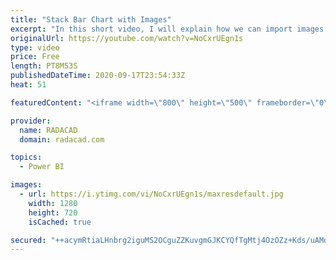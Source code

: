 ```yaml
---
title: "Stack Bar Chart with Images"
excerpt: "In this short video, I will explain how we can import images from local machines for the Stack Bar chart. This data is about Carbon Dioxide Emission for 2011. You can access data from here https://radacad-my.sharepoint.com/:x:/p/leila/Ee4d5chTImtCh1qPk0FgTYIBa4mn9fDZIHp4w-ITPZW0kA?e=F4t8oN"
originalUrl: https://youtube.com/watch?v=NoCxrUEgn1s
type: video
price: Free
length: PT8M53S
publishedDateTime: 2020-09-17T23:54:33Z
heat: 51

featuredContent: "<iframe width=\"800\" height=\"500\" frameborder=\"0\" src=\"https://www.youtube.com/embed/NoCxrUEgn1s\" allow=\"accelerometer; autoplay; encrypted-media; gyroscope; picture-in-picture\" allowfullscreen></iframe>"

provider:
  name: RADACAD
  domain: radacad.com

topics:
  - Power BI

images:
  - url: https://i.ytimg.com/vi/NoCxrUEgn1s/maxresdefault.jpg
    width: 1280
    height: 720
    isCached: true

secured: "++acymRtiaLHnbrg2iguMS2OCguZZKuvgmGJKCYQfTgMtj4OzOZz+Kds/uAMdV0+/GpVoC82kf5IokdkxdCyDSjPu0VJtGKgJ5iwGR2zb7oNOsNkPNnowBKmIcmNSRn74fqj3dayovimCU0njaQk+sKQNqtVCiYhvH1UYqcJwZDJ7zzgcYaklTosvR7ybI93TSBHYG2/a95stUz7pWaauZdp70Tp7iK/+Nt7vegfjDLLQMCzlgaWU+kC0s9DCDKrnTa89i3yFY6PwuU8BbbBLh5CjqrLUwFj1Jd4n7rW1vsGsE4c8/TQmbNkJKS5cTPcMar/6lZ++ANoha9wwQRQQmk7OQcp1ciMeBIaRm2fQ+CbaHZltyDeHD9lPOaXmcNFYmGuXZIOx9TTs/e3FOL07+6ul/d7PhOFI3+HITclZ0Y=;Hhju270aljZvXqQ0ir4OnQ=="
---
```


